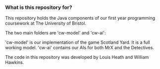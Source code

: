 ### What is this repository for? ###

This repository holds the Java components of our first year programming coursework at The University of Bristol.

The two main folders are 'cw-model' and 'cw-ai':

'cw-model' is our implementation of the game Scotland Yard. It is a full working model.
'cw-ai' contains our AIs for both MrX and the Detectives.

The code in this repository was developed by Louis Heath and William Hawkins.